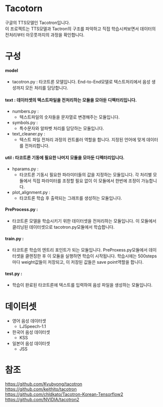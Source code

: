 # Tacotorn
구글의 TTS모델인 Tacotron입니다.  
이 프로젝트는 TTS모델과 Tactron의 구조를 파악하고 직접 학습시켜보면서 데이터의 전처리부터 아웃풋까지의 과정을 확인합니다.  

# 구성
#### model  
  * tacotron.py : 타코트론 모델입니다. End-to-End모델로 텍스트처리에서 음성 생성까지 모든 처리를 담당합니다.   

#### text : 데이터셋의 텍스트파일을 전처리하는 모듈을 모아둔 디렉터리입니다.  
  * numbers.py :  
    * 텍스트파일의 숫자들을 문자열로 변경해주는 모듈입니다.  
  * symbols.py :  
    * 특수문자와 알파벳 처리를 담당하는 모듈입니다.
  * text_cleaner.py :  
    * 텍스트 파일 전처리 과정의 컨트롤러 역할을 합니다. 지정된 언어에 맞게 데이터를 전처리합니다.  

#### util : 타코트론 기동에 필요한 나머지 모듈을 모아둔 디렉터리입니다.  
  * hparams.py :  
    * 타코트론 기동시 필요한 파라미터들의 값을 지정하는 모듈입니다. 각 처리별 모듈에서 직접 파라미터를 조정할 필요 없이 이 모듈에서 한번에 조정이 가능합니다.  
  * plot_alignment.py :  
    * 타코트론 학습 후 출력되는 그래프를 생성하는 모듈입니다.  

#### PreProcess.py :  
 * 타코트론 모델을 학습시키기 위한 데이터셋을 전처리하는 모듈입니다. 이 모듈에서 클리닝된 데이터셋으로 tacotron.py모듈에서 학습합니다. 

#### train.py :  
  * 타코트론 학습의 엔트리 포인트가 되는 모듈입니다. PreProxess.py모듈에서 데이터셋을 클렌징한 후 이 모듈을 실행하면 학습이 시작됩니다. 학습시에는 500steps마다 weight값들이 저장되고, 이 저장된 값들은 save point역할을 합니다.  

#### test.py :  
  * 학습이 완료된 타코트론에 텍스트를 입력하여 음성 파일을 생성하는 모듈입니다. 

# 데이터셋  
* 영어 음성 데이터셋  
  * LJSpeech-1.1  
* 한국어 음성 데이터셋  
  * KSS
* 일본어 음성 데이터셋  
  * JSS

# 참조  
https://github.com/Kyubyong/tacotron  
https://github.com/keithito/tacotron  
https://github.com/chldkato/Tacotron-Korean-Tensorflow2  
https://github.com/NVIDIA/tacotron2
